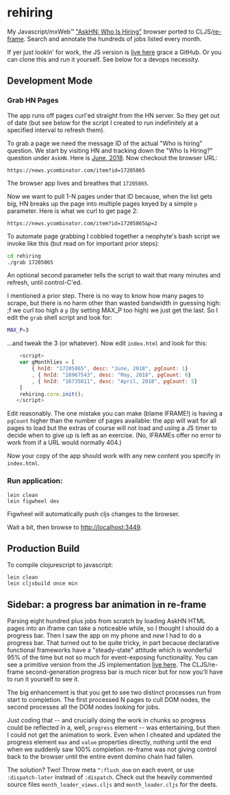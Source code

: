 # rehiring

My Javascript/mxWeb&trade; ["AskHN: Who Is Hiring"](https://github.com/kennytilton/whoshiring) browser ported to CLJS/[re-frame](https://github.com/Day8/re-frame). Search and annotate the hundreds of jobs listed every month.

If yer just lookin' for work, the JS version is [live here](https://kennytilton.github.io/whoishiring/) grace a GitHub. Or you can clone this and run it yourself. See below for a devops necessity.

## Development Mode

### Grab HN Pages
The app runs off pages curl'ed straight from the HN server. So they get out of date (but see below for the script I created to run indefinitely at a specified interval to refresh them).

To grab a page we need the message ID of the actual "Who is hiring" question. We start by visiting HN and tracking down the "Who Is Hiring?" question under `AskHN`. Here is [June, 2018](https://news.ycombinator.com/item?id=17205865). Now checkout the browser URL:
````
https://news.ycombinator.com/item?id=17205865
````
The browser app lives and breathes that `17205865`.

Now we want to pull 1-N pages under that ID because, when the list gets big, HN breaks up the page into multiple pages keyed by a simple `p` parameter. Here is what we curl to get page 2:
````
https://news.ycombinator.com/item?id=17205865&p=2
````
To automate page grabbing I cobbled together a neophyte's bash script we invoke like this (but read on for important prior steps):
````bash
cd rehiring
./grab 17205865
````
An optional second parameter tells the script to wait that many minutes and refresh, until control-C'ed.

I mentioned a prior step. There is no way to know how many pages to scrape, but there is no harm other than wasted bandwidth in guessing high: ;f we curl too high a `p` (by setting MAX_P too high) we just get the last. So <sob> I edit the `grab` shell script and look for:
````bash
MAX_P=3
````
...and tweak the 3 (or whatever). Now edit `index.html` and look for this:
````js
    <script>
    var gMonthlies = [
        { hnId: "17205865", desc: "June, 2018", pgCount: 1}
        , { hnId: "16967543", desc: "May, 2018", pgCount: 6}
        , { hnId: "16735011", desc: "April, 2018", pgCount: 5}
    ]
    rehiring.core.init();
   </script>
````
Edit reasonably. The one mistake you can make (blame IFRAME!) is having a `pgCount` higher than the number of pages available: the app will wait for all pages to load but the extras of course will not load and using a JS timer to decide when to give up is left as an exercise. (No, IFRAMEs offer no error to work from if a URL would normally 404.)

Now your copy of the app should work with any new content you specify in `index.html`.

### Run application:

```
lein clean
lein figwheel dev
```

Figwheel will automatically push cljs changes to the browser.

Wait a bit, then browse to [http://localhost:3449](http://localhost:3449).

## Production Build


To compile clojurescript to javascript:

```
lein clean
lein cljsbuild once min
```
## Sidebar: a progress bar animation in re-frame
Parsing eight hundred plus jobs from scratch by loading AskHN HTML pages into an iframe can take a noticeable while, so I thought I should do a progress bar. Then I saw the app on my phone and *new* I had to do a progress bar. That turned out to be quite tricky, in part because declarative functional frameworks have a "steady-state" attitude which is wonderful 95% of the time but not so much for event-exposing functionality. You can see a primitive version from the JS implementation [live here](https://kennytilton.github.io/whoishiring/). The CLJS/re-frame second-generation progress bar is much nicer but for now you'll have to run it yourself to see it.

The big enhancement is that you get to see two distinct processes run from start to completion. The first processed N pages to cull DOM nodes, the second processes all the DOM nodes looking for jobs.

Just coding that -- and crucially doing the work in chunks so progress could be reflected in a, well, `progress` element -- was entertaining, but then I could not get the animation to work. Even when I cheated and updated the progress element `max` and `value` properties directly, nothing until the end when we suddenly saw 100% completion. re-frame was not giving control back to the browser until the entire event domino chain had fallen. 

The solution? Two! Throw meta `^:flush_dom` on each event, or use `:dispatch-later` instead of `:dispatch`. Check out the heavily commented source files `month_loader_views.cljs` and `month_loader.cljs` for the deets. 
